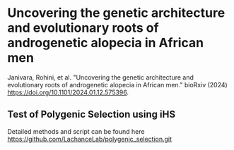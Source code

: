 # Uncovering the genetic architecture and evolutionary roots of androgenetic alopecia in African men 
Janivara, Rohini, et al. "Uncovering the genetic architecture and evolutionary roots of androgenetic alopecia in African men." bioRxiv (2024) https://doi.org/10.1101/2024.01.12.575396.

## Test of Polygenic Selection using iHS
Detailed methods and script can be found here https://github.com/LachanceLab/polygenic_selection.git
